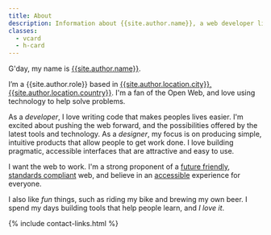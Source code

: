 ```yaml
---
title: About
description: Information about {{site.author.name}}, a web developer living in {{site.author.location.city}}, {{site.author.location.country}}.
classes:
  - vcard
  - h-card
---
```


G'day, my name is <a href="{{ site.baseurl }}/" class="fn p-name url u-url">{{site.author.name}}</a>.

I’m a <span class="title p-title">{{site.author.role}}</span> based in <a href="https://www.google.com.au/maps/place/Melbourne+VIC"><span class="locality p-locality">{{site.author.location.city}}</span>, <span class="country-name p-country-name">{{site.author.location.country}}</span></a>. I'm a fan of the Open Web, and love using technology to help solve problems.

As a *developer*, I love writing code that makes peoples lives easier. I'm excited about pushing the web forward, and the possibilities offered by the latest tools and technology. As a *designer*, my focus is on producing simple, intuitive products that allow people to get work done. I love building pragmatic, accessible interfaces that are attractive and easy to use.

I want the web to work. I'm a strong proponent of a [future friendly](http://futurefriend.ly), [standards compliant](http://webstandards.org "The Web Standards Project") web, and believe in an [accessible](http://www.w3.org/WAI "Web Accessibility Initiative") experience for everyone.

I also like _fun_ things, such as riding my bike and brewing my own beer. I spend my days building tools that help people learn, and *I love it*.

{% include contact-links.html %}
